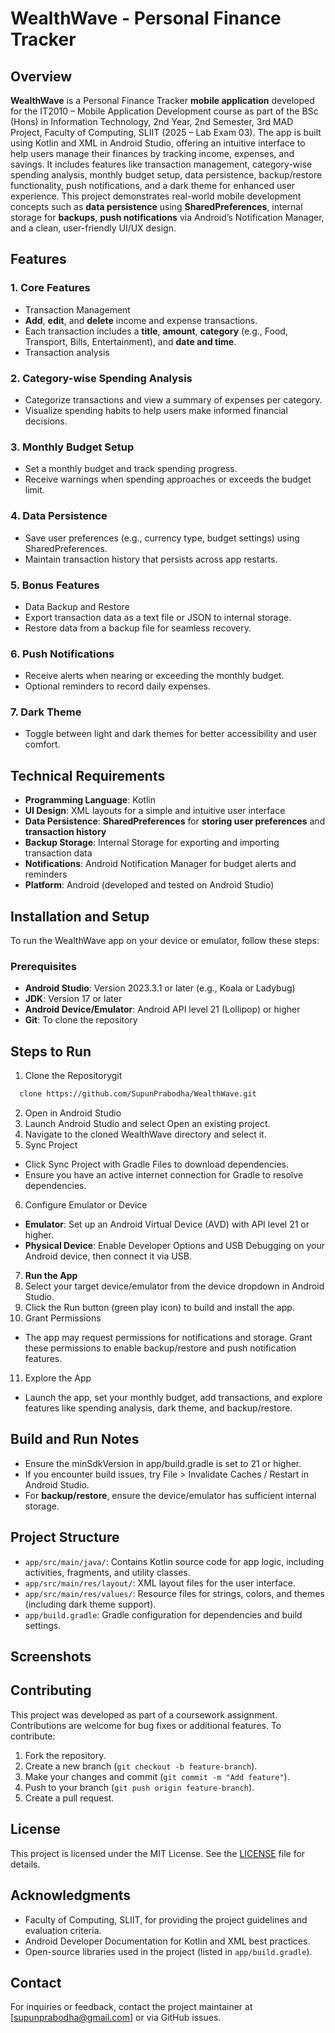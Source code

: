 # WealthWave - Personal Finance Tracker
## Overview
**WealthWave** is a Personal Finance Tracker **mobile application** developed for the IT2010 – Mobile Application Development course as part of the BSc (Hons) in Information Technology, 2nd Year, 2nd Semester, 3rd MAD Project, Faculty of Computing, SLIIT (2025 – Lab Exam 03). The app is built using Kotlin and XML in Android Studio, offering an intuitive interface to help users manage their finances by tracking income, expenses, and savings. It includes features like transaction management, category-wise spending analysis, monthly budget setup, data persistence, backup/restore functionality, push notifications, and a dark theme for enhanced user experience.
This project demonstrates real-world mobile development concepts such as **data persistence** using **SharedPreferences**, internal storage for **backups**, **push notifications** via Android’s Notification Manager, and a clean, user-friendly UI/UX design.

## Features
### 1. Core Features
- Transaction Management
- **Add**, **edit**, and **delete** income and expense transactions.
- Each transaction includes a **title**, **amount**, **category** (e.g., Food, Transport, Bills, Entertainment), and **date and time**.
- Transaction analysis

### 2. Category-wise Spending Analysis
- Categorize transactions and view a summary of expenses per category.
- Visualize spending habits to help users make informed financial decisions.

### 3. Monthly Budget Setup
- Set a monthly budget and track spending progress.
- Receive warnings when spending approaches or exceeds the budget limit.

### 4. Data Persistence
- Save user preferences (e.g., currency type, budget settings) using SharedPreferences.
- Maintain transaction history that persists across app restarts.

### 5. Bonus Features
- Data Backup and Restore
- Export transaction data as a text file or JSON to internal storage.
- Restore data from a backup file for seamless recovery.

### 6. Push Notifications
- Receive alerts when nearing or exceeding the monthly budget.
- Optional reminders to record daily expenses.

### 7. Dark Theme
- Toggle between light and dark themes for better accessibility and user comfort.

## Technical Requirements

- **Programming Language**: Kotlin
- **UI Design**: XML layouts for a simple and intuitive user interface
- **Data Persistence**: **SharedPreferences** for **storing user preferences** and **transaction history**
- **Backup Storage**: Internal Storage for exporting and importing transaction data
- **Notifications**: Android Notification Manager for budget alerts and reminders
- **Platform**: Android (developed and tested on Android Studio)

## Installation and Setup
To run the WealthWave app on your device or emulator, follow these steps:

### Prerequisites
- **Android Studio**: Version 2023.3.1 or later (e.g., Koala or Ladybug)
- **JDK**: Version 17 or later
- **Android Device/Emulator**: Android API level 21 (Lollipop) or higher
- **Git**: To clone the repository

## Steps to Run

1. Clone the Repositorygit 
  ```bash
    clone https://github.com/SupunPrabodha/WealthWave.git
```
2. Open in Android Studio
3. Launch Android Studio and select Open an existing project.
4. Navigate to the cloned WealthWave directory and select it.
5. Sync Project
  - Click Sync Project with Gradle Files to download dependencies.
  - Ensure you have an active internet connection for Gradle to resolve dependencies.
6. Configure Emulator or Device
  - **Emulator**: Set up an Android Virtual Device (AVD) with API level 21 or higher.
  - **Physical Device**: Enable Developer Options and USB Debugging on your Android device, then connect it via USB.
7. **Run the App**
8. Select your target device/emulator from the device dropdown in Android Studio.
9. Click the Run button (green play icon) to build and install the app.
10. Grant Permissions
  - The app may request permissions for notifications and storage. Grant these permissions to enable backup/restore and push notification features.
11. Explore the App
  - Launch the app, set your monthly budget, add transactions, and explore features like spending analysis, dark theme, and backup/restore.

## Build and Run Notes

- Ensure the minSdkVersion in app/build.gradle is set to 21 or higher.
- If you encounter build issues, try File > Invalidate Caches / Restart in Android Studio.
- For **backup/restore**, ensure the device/emulator has sufficient internal storage.

## Project Structure

- `app/src/main/java/`: Contains Kotlin source code for app logic, including activities, fragments, and utility classes.
- `app/src/main/res/layout/`: XML layout files for the user interface.
- `app/src/main/res/values/`: Resource files for strings, colors, and themes (including dark theme support).
- `app/build.gradle`: Gradle configuration for dependencies and build settings.


## Screenshots


## Contributing
This project was developed as part of a coursework assignment. Contributions are welcome for bug fixes or additional features. To contribute:
1. Fork the repository.
2. Create a new branch (`git checkout -b feature-branch`).
3. Make your changes and commit (`git commit -m "Add feature"`).
4. Push to your branch (`git push origin feature-branch`).
5. Create a pull request.

## License
This project is licensed under the MIT License. See the [LICENSE](LICENSE) file for details.

## Acknowledgments
- Faculty of Computing, SLIIT, for providing the project guidelines and evaluation criteria.
- Android Developer Documentation for Kotlin and XML best practices.
- Open-source libraries used in the project (listed in `app/build.gradle`).

## Contact
For inquiries or feedback, contact the project maintainer at [supunprabodha@gmail.com] or via GitHub issues.

